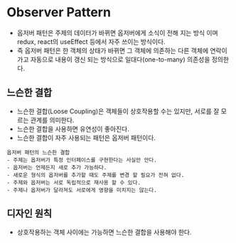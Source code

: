 # Observer Pattern

- 옵저버 패턴은 주제의 데이터가 바뀌면 옵저버에게 소식이 전해 지는 방식 이며 redux, react의 useEffect 등에서 자주 쓰이는 방식이다.
- 즉 옵저버 패턴은 한 객체의 상태가 바뀌면 그 객체에 의존하는 다른 객체에 연락이 가고 자동으로 내용이 갱신 되는 방식으로 일대다(one-to-many) 의존성을 정의한다.

## 느슨한 결합

- 느슨한 결합(Loose Coupling)은 객체들이 상호작용할 수는 있지만, 서로를 잘 모르는 관계를 의미한다.
- 느슨한 결합을 사용하면 유연성이 좋아진다.
- 느슨한 결합이 자주 사용되는 패턴은 옵저버 패턴이다.

```
옵저버 패턴의 느슨한 결합
- 주제는 옵저버가 특정 인터페이스를 구현한다는 사실만 안다.
- 옵저버는 언제든지 새로 추가 가능하다.
- 새로운 형식의 옵저버를 추가할 때도 주제를 변경 할 필요가 전혀 없다.
- 주제와 옵저버는 서로 독립적으로 재사용 할 수 있다.
- 주제나 옵저버가 달라져도 서로에게 영향을 미치지는 않는다.
```

## 디자인 원칙

- 상호작용하는 객체 사이에는 가능하면 느슨한 결합을 사용해야 한다.

